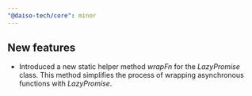 ```yaml
---
"@daiso-tech/core": minor
---
```


## New features
- Introduced a new static helper method <i>wrapFn</i> for the <i>LazyPromise</i> class.
  This method simplifies the process of wrapping asynchronous functions with <i>LazyPromise</i>.